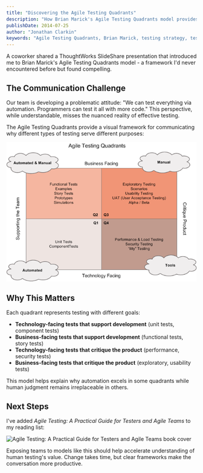 ```yaml
---
title: "Discovering the Agile Testing Quadrants"
description: "How Brian Marick's Agile Testing Quadrants model provides a framework for communicating different types of testing and countering the 'automate everything' fallacy."
publishDate: 2014-07-25
author: "Jonathan Clarkin"
keywords: "Agile Testing Quadrants, Brian Marick, testing strategy, test automation, exploratory testing, sapient testing, testing communication"
---
```


A coworker shared a ThoughtWorks SlideShare presentation that introduced me to Brian Marick's Agile Testing Quadrants model - a framework I'd never encountered before but found compelling.

## The Communication Challenge

Our team is developing a problematic attitude: "We can test everything via automation. Programmers can test it all with more code." This perspective, while understandable, misses the nuanced reality of effective testing.

The Agile Testing Quadrants provide a visual framework for communicating why different types of testing serve different purposes:

![Agile Testing Quadrants Model by Brian Marick showing the four quadrants of testing](/images/Agile-Testing-Quadrants.png)

## Why This Matters

Each quadrant represents testing with different goals:
- **Technology-facing tests that support development** (unit tests, component tests)
- **Business-facing tests that support development** (functional tests, story tests)  
- **Technology-facing tests that critique the product** (performance, security tests)
- **Business-facing tests that critique the product** (exploratory, usability tests)

This model helps explain why automation excels in some quadrants while human judgment remains irreplaceable in others.

## Next Steps

I've added *Agile Testing: A Practical Guide for Testers and Agile Teams* to my reading list:

<img src="/images/BookAgileTesting.png" alt="Agile Testing: A Practical Guide for Testers and Agile Teams book cover" width="300" />

Exposing teams to models like this should help accelerate understanding of human testing's value. Change takes time, but clear frameworks make the conversation more productive. 